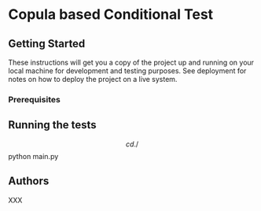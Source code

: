 # Copula based Conditional Test


## Getting Started

These instructions will get you a copy of the project up and running on your local machine for development and testing purposes. See deployment for notes on how to deploy the project on a live system.

### Prerequisites



## Running the tests

$$ cd ./
$$ python main.py


## Authors

XXX 

